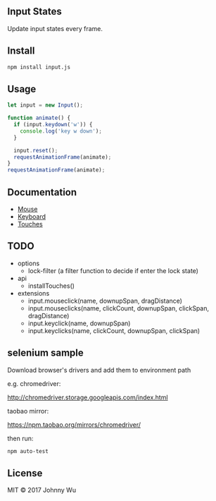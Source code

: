 ## Input States

Update input states every frame.

## Install

```bash
npm install input.js
```

## Usage

```javascript
let input = new Input();

function animate() {
  if (input.keydown('w')) {
    console.log('key w down');
  }

  input.reset();
  requestAnimationFrame(animate);
}
requestAnimationFrame(animate);
```

## Documentation

- [Mouse](docs/mouse.md)
- [Keyboard](docs/keyboard.md)
- [Touches](docs/touches.md)

## TODO

 - options
   - lock-filter (a filter function to decide if enter the lock state)
 - api
   - installTouches()
 - extensions
   - input.mouseclick(name, downupSpan, dragDistance)
   - input.mouseclicks(name, clickCount, downupSpan, clickSpan, dragDistance)
   - input.keyclick(name, downupSpan)
   - input.keyclicks(name, clickCount, downupSpan, clickSpan)

## selenium sample

Download browser's drivers and add them to environment path

e.g. chromedriver: 

http://chromedriver.storage.googleapis.com/index.html 

taobao mirror:

https://npm.taobao.org/mirrors/chromedriver/

then run:

```bash
npm auto-test
```

## License

MIT © 2017 Johnny Wu
